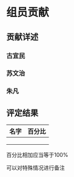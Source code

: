 # 组员贡献

## 贡献详述

### 古宜民

### 苏文治

### 朱凡




## 评定结果

|名字|百分比|
|:-:|:-:|
|||
|||
|||

百分比相加应当等于100%

可以对特殊情况进行备注
